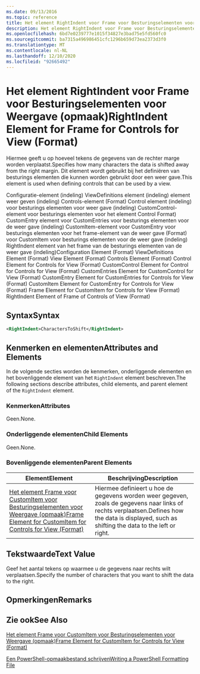 ```yaml
---
ms.date: 09/13/2016
ms.topic: reference
title: Het element RightIndent voor Frame voor Besturingselementen voor Weergave (opmaak)
description: Het element RightIndent voor Frame voor Besturingselementen voor Weergave (opmaak)
ms.openlocfilehash: 6bd7e0239777e1015f34827e3bad75e5fd560fc0
ms.sourcegitcommit: ba7315a496986451cfc1296b659d73ea2373d3f0
ms.translationtype: MT
ms.contentlocale: nl-NL
ms.lasthandoff: 12/10/2020
ms.locfileid: "92665492"
---
```

# <a name="rightindent-element-for-frame-for-controls-for-view-format"></a><span data-ttu-id="0e08f-103">Het element RightIndent voor Frame voor Besturingselementen voor Weergave (opmaak)</span><span class="sxs-lookup"><span data-stu-id="0e08f-103">RightIndent Element for Frame for Controls for View (Format)</span></span>

<span data-ttu-id="0e08f-104">Hiermee geeft u op hoeveel tekens de gegevens van de rechter marge worden verplaatst.</span><span class="sxs-lookup"><span data-stu-id="0e08f-104">Specifies how many characters the data is shifted away from the right margin.</span></span> <span data-ttu-id="0e08f-105">Dit element wordt gebruikt bij het definiëren van besturings elementen die kunnen worden gebruikt door een weer gave.</span><span class="sxs-lookup"><span data-stu-id="0e08f-105">This element is used when defining controls that can be used by a view.</span></span>

<span data-ttu-id="0e08f-106">Configuratie-element (indeling) ViewDefinitions element (indeling) element weer geven (indeling) Controls-element (Format) Control element (indeling) voor besturings elementen voor weer gave (indeling) CustomControl-element voor besturings elementen voor het element Control Format) CustomEntry element voor CustomEntries voor besturings elementen voor de weer gave (indeling) CustomItem-element voor CustomEntry voor besturings elementen voor het frame-element van de weer gave (Format) voor CustomItem voor besturings elementen voor de weer gave (indeling) RightIndent element van het frame van de besturings elementen van de weer gave (indeling)</span><span class="sxs-lookup"><span data-stu-id="0e08f-106">Configuration Element (Format) ViewDefinitions Element (Format) View Element (Format) Controls Element (Format) Control Element for Controls for View (Format) CustomControl Element for Control for Controls for View (Format) CustomEntries Element for CustomControl for View (Format) CustomEntry Element for CustomEntries for Controls for View (Format) CustomItem Element for CustomEntry for Controls for View (Format) Frame Element for CustomItem for Controls for View (Format) RightIndent Element of Frame of Controls of View (Format)</span></span>

## <a name="syntax"></a><span data-ttu-id="0e08f-107">Syntax</span><span class="sxs-lookup"><span data-stu-id="0e08f-107">Syntax</span></span>

```xml
<RightIndent>CharactersToShift</RightIndent>
```

## <a name="attributes-and-elements"></a><span data-ttu-id="0e08f-108">Kenmerken en elementen</span><span class="sxs-lookup"><span data-stu-id="0e08f-108">Attributes and Elements</span></span>

<span data-ttu-id="0e08f-109">In de volgende secties worden de kenmerken, onderliggende elementen en het bovenliggende element van het `RightIndent` element beschreven.</span><span class="sxs-lookup"><span data-stu-id="0e08f-109">The following sections describe attributes, child elements, and parent element of the `RightIndent` element.</span></span>

### <a name="attributes"></a><span data-ttu-id="0e08f-110">Kenmerken</span><span class="sxs-lookup"><span data-stu-id="0e08f-110">Attributes</span></span>

<span data-ttu-id="0e08f-111">Geen.</span><span class="sxs-lookup"><span data-stu-id="0e08f-111">None.</span></span>

### <a name="child-elements"></a><span data-ttu-id="0e08f-112">Onderliggende elementen</span><span class="sxs-lookup"><span data-stu-id="0e08f-112">Child Elements</span></span>

<span data-ttu-id="0e08f-113">Geen.</span><span class="sxs-lookup"><span data-stu-id="0e08f-113">None.</span></span>

### <a name="parent-elements"></a><span data-ttu-id="0e08f-114">Bovenliggende elementen</span><span class="sxs-lookup"><span data-stu-id="0e08f-114">Parent Elements</span></span>

|<span data-ttu-id="0e08f-115">Element</span><span class="sxs-lookup"><span data-stu-id="0e08f-115">Element</span></span>|<span data-ttu-id="0e08f-116">Beschrijving</span><span class="sxs-lookup"><span data-stu-id="0e08f-116">Description</span></span>|
|-------------|-----------------|
|[<span data-ttu-id="0e08f-117">Het element Frame voor CustomItem voor Besturingselementen voor Weergave (opmaak)</span><span class="sxs-lookup"><span data-stu-id="0e08f-117">Frame Element for CustomItem for Controls for View (Format)</span></span>](./frame-element-for-customitem-for-controls-for-view-format.md)|<span data-ttu-id="0e08f-118">Hiermee definieert u hoe de gegevens worden weer gegeven, zoals de gegevens naar links of rechts verplaatsen.</span><span class="sxs-lookup"><span data-stu-id="0e08f-118">Defines how the data is displayed, such as shifting the data to the left or right.</span></span>|

## <a name="text-value"></a><span data-ttu-id="0e08f-119">Tekstwaarde</span><span class="sxs-lookup"><span data-stu-id="0e08f-119">Text Value</span></span>

<span data-ttu-id="0e08f-120">Geef het aantal tekens op waarmee u de gegevens naar rechts wilt verplaatsen.</span><span class="sxs-lookup"><span data-stu-id="0e08f-120">Specify the number of characters that you want to shift the data to the right.</span></span>

## <a name="remarks"></a><span data-ttu-id="0e08f-121">Opmerkingen</span><span class="sxs-lookup"><span data-stu-id="0e08f-121">Remarks</span></span>

## <a name="see-also"></a><span data-ttu-id="0e08f-122">Zie ook</span><span class="sxs-lookup"><span data-stu-id="0e08f-122">See Also</span></span>

[<span data-ttu-id="0e08f-123">Het element Frame voor CustomItem voor Besturingselementen voor Weergave (opmaak)</span><span class="sxs-lookup"><span data-stu-id="0e08f-123">Frame Element for CustomItem for Controls for View (Format)</span></span>](./frame-element-for-customitem-for-controls-for-view-format.md)

[<span data-ttu-id="0e08f-124">Een PowerShell-opmaakbestand schrijven</span><span class="sxs-lookup"><span data-stu-id="0e08f-124">Writing a PowerShell Formatting File</span></span>](./writing-a-powershell-formatting-file.md)
